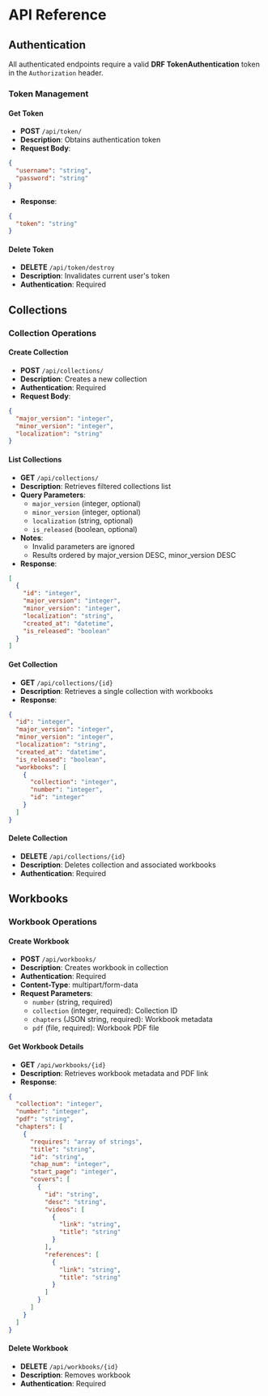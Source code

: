 # API Reference

## Authentication

All authenticated endpoints require a valid **DRF TokenAuthentication** token in the `Authorization` header.

### Token Management

#### Get Token

- **POST** `/api/token/`
- **Description**: Obtains authentication token
- **Request Body**:

```json
{
  "username": "string",
  "password": "string"
}
```

- **Response**:

```json
{
  "token": "string"
}
```

#### Delete Token

- **DELETE** `/api/token/destroy`
- **Description**: Invalidates current user's token
- **Authentication**: Required

## Collections

### Collection Operations

#### Create Collection

- **POST** `/api/collections/`
- **Description**: Creates a new collection
- **Authentication**: Required
- **Request Body**:

```json
{
  "major_version": "integer",
  "minor_version": "integer",
  "localization": "string"
}
```

#### List Collections

- **GET** `/api/collections/`
- **Description**: Retrieves filtered collections list
- **Query Parameters**:
    - `major_version` (integer, optional)
    - `minor_version` (integer, optional)
    - `localization` (string, optional)
    - `is_released` (boolean, optional)
- **Notes**:
    - Invalid parameters are ignored
    - Results ordered by major_version DESC, minor_version DESC
- **Response**:

```json
[
  {
    "id": "integer",
    "major_version": "integer",
    "minor_version": "integer",
    "localization": "string",
    "created_at": "datetime",
    "is_released": "boolean"
  }
]
```

#### Get Collection

- **GET** `/api/collections/{id}`
- **Description**: Retrieves a single collection with workbooks
- **Response**:

```json
{
  "id": "integer",
  "major_version": "integer",
  "minor_version": "integer",
  "localization": "string",
  "created_at": "datetime",
  "is_released": "boolean",
  "workbooks": [
    {
      "collection": "integer",
      "number": "integer",
      "id": "integer"
    }
  ]
}
```

#### Delete Collection

- **DELETE** `/api/collections/{id}`
- **Description**: Deletes collection and associated workbooks
- **Authentication**: Required

## Workbooks

### Workbook Operations

#### Create Workbook

- **POST** `/api/workbooks/`
- **Description**: Creates workbook in collection
- **Authentication**: Required
- **Content-Type**: multipart/form-data
- **Request Parameters**:
    - `number` (string, required)
    - `collection` (integer, required): Collection ID
    - `chapters` (JSON string, required): Workbook metadata
    - `pdf` (file, required): Workbook PDF file

#### Get Workbook Details

- **GET** `/api/workbooks/{id}`
- **Description**: Retrieves workbook metadata and PDF link
- **Response**:

```json
{
  "collection": "integer",
  "number": "integer",
  "pdf": "string",
  "chapters": [
    {
      "requires": "array of strings",
      "title": "string",
      "id": "string",
      "chap_num": "integer",
      "start_page": "integer",
      "covers": [
        {
          "id": "string",
          "desc": "string",
          "videos": [
            {
              "link": "string",
              "title": "string"
            }
          ],
          "references": [
            {
              "link": "string",
              "title": "string"
            }
          ]
        }
      ]
    }
  ]
}
```

#### Delete Workbook

- **DELETE** `/api/workbooks/{id}`
- **Description**: Removes workbook
- **Authentication**: Required